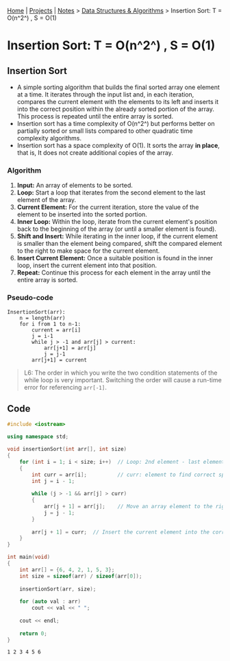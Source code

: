 [Home](../../) | [Projects](../../projects) | [Notes](../) > <a href="./">Data Structures & Algorithms</a> > Insertion Sort: T = O(n^2^) , S = O(1) 

# Insertion Sort: T = O(n^2^) , S = O(1) 



## Insertion Sort

* A simple sorting algorithm that builds the final sorted array one element at a time. It iterates through the input list and, in each iteration, compares the current element with the elements to its left and inserts it into the correct position within the already sorted portion of the array. This process is repeated until the entire array is sorted.
* Insertion sort has a time complexity of O(n^2^) but performs better on partially sorted or small lists compared to other quadratic time complexity algorithms.
* Insertion sort has a space complexity of O(1). It sorts the array **in place**, that is, It does not create additional copies of the array.

### Algorithm

1. **Input:** An array of elements to be sorted.
2. **Loop:** Start a loop that iterates from the second element to the last element of the array.
3. **Current Element:** For the current iteration, store the value of the element to be inserted into the sorted portion.
4. **Inner Loop:** Within the loop, iterate from the current element's position back to the beginning of the array (or until a smaller element is found).
5. **Shift and Insert:** While iterating in the inner loop, if the current element is smaller than the element being compared, shift the compared element to the right to make space for the current element.
6. **Insert Current Element:** Once a suitable position is found in the inner loop, insert the current element into that position.
7. **Repeat:** Continue this process for each element in the array until the entire array is sorted.

### Pseudo-code

```plain
InsertionSort(arr):
	n = length(arr)
	for i from 1 to n-1:
		current = arr[i]
		j = i-1
		while j > -1 and arr[j] > current:
			arr[j+1] = arr[j]
			j = j-1
		arr[j+1] = current
```

> L6: The order in which you write the two condition statements of the while loop is very important. Switching the order will cause a run-time error for referencing `arr[-1]`. 



## Code

```cpp
#include <iostream>

using namespace std;

void insertionSort(int arr[], int size)
{
	for (int i = 1; i < size; i++)	// Loop: 2nd element - last element
    {
        int curr = arr[i];			// curr: element to find correct spot in this pass
        int j = i - 1;				
        
        while (j > -1 && arr[j] > curr)
        {
            arr[j + 1] = arr[j];	// Move an array element to the right
            j = j - 1;
        }
        
        arr[j + 1] = curr;	// Insert the current element into the correct spot
    }
}

int main(void)
{
    int arr[] = {6, 4, 2, 1, 5, 3};
    int size = sizeof(arr) / sizeof(arr[0]);
    
    insertionSort(arr, size);
    
    for (auto val : arr)
        cout << val << " ";
	
    cout << endl;
    
    return 0;
}
```

```plain
1 2 3 4 5 6
```
